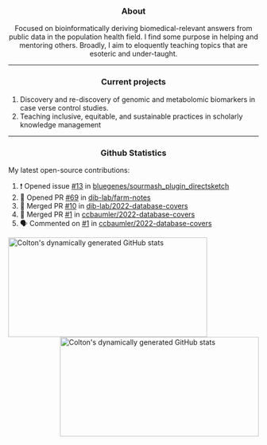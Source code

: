 <!--
Inspiration derived from:
1. https://zzetao.github.io/awesome-github-profile/
2. https://github.com/spcanelon
3. https://github.com/tallguyjenks

Tools used:
1. https://github.com/anuraghazra/github-readme-stats
2. https://github.com/jamesgeorge007/github-activity-readme
3. https://github.com/topics/profile-readme
-->

<h3 align="center">About</h3>

<p align="center">
Focused on bioinformatically deriving biomedical-relevant answers from public data in the population health field. 
I find some purpose in helping and mentoring others. Broadly, I aim to eloquently teaching topics that are esoteric and under-taught.
</p>

---

<h3 align="center">Current projects</h3>

1. Discovery and re-discovery of genomic and metabolomic biomarkers in case verse control studies.
2. Teaching inclusive, equitable, and sustainable practices in scholarly knowledge management

---

<h3 align="center">Github Statistics</h3>

My latest open-source contributions:

<!--START_SECTION:activity-->
1. ❗ Opened issue [#13](https://github.com/bluegenes/sourmash_plugin_directsketch/issues/13) in [bluegenes/sourmash_plugin_directsketch](https://github.com/bluegenes/sourmash_plugin_directsketch)
2. 💪 Opened PR [#69](https://github.com/dib-lab/farm-notes/pull/69) in [dib-lab/farm-notes](https://github.com/dib-lab/farm-notes)
3. 🎉 Merged PR [#10](https://github.com/dib-lab/2022-database-covers/pull/10) in [dib-lab/2022-database-covers](https://github.com/dib-lab/2022-database-covers)
4. 🎉 Merged PR [#1](https://github.com/ccbaumler/2022-database-covers/pull/1) in [ccbaumler/2022-database-covers](https://github.com/ccbaumler/2022-database-covers)
5. 🗣 Commented on [#1](https://github.com/ccbaumler/2022-database-covers/pull/1#issuecomment-2078233715) in [ccbaumler/2022-database-covers](https://github.com/ccbaumler/2022-database-covers)
<!--END_SECTION:activity-->

<a href="https://github.com/ccbaumler">
  <img height="200" width=400 align="left" alt="Colton's dynamically generated GitHub stats" src="https://github-readme-stats.vercel.app/api?username=ccbaumler&show_icons=true&title_color=434d58&icon_color=fa8072&ring_color=ba55d3"/>
</a>
<a href="https://github.com/ccbaumler">
  <img height="200" width=400 align="right" alt="Colton's dynamically generated GitHub stats" src="https://github-readme-stats.vercel.app/api/top-langs/?username=ccbaumler&layout=compact&langs_count=6&card_width=320&title_color=434d58&hide=Standard%20ML,%20TeX,%20Jupyter%20Notebook" />
</a>

